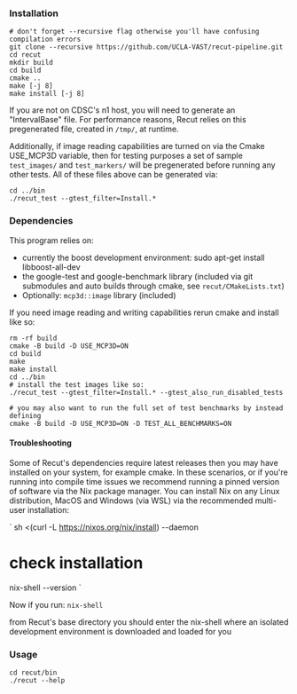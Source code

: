 ### Installation
```
# don't forget --recursive flag otherwise you'll have confusing compilation errors
git clone --recursive https://github.com/UCLA-VAST/recut-pipeline.git
cd recut
mkdir build
cd build
cmake ..
make [-j 8]
make install [-j 8]
```

If you are not on CDSC's n1 host, you will need to generate an
"IntervalBase" file.  For performance reasons, Recut relies on this
pregenerated file, created in `/tmp/`, at runtime. 

Additionally, if image reading capabilities are turned on via the Cmake
USE_MCP3D variable, then for testing purposes a set of sample `test_images/`
and `test_markers/` will be pregenerated before running any other tests. All of
these files above can be generated via:

```
cd ../bin
./recut_test --gtest_filter=Install.*
```

### Dependencies
This program relies on: 
- currently the boost development environment:
  sudo apt-get install libboost-all-dev
- the google-test and google-benchmark library (included via git
submodules and auto builds through cmake, see `recut/CMakeLists.txt`)
- Optionally: `mcp3d::image` library (included) 

If you need image reading and writing capabilities rerun cmake and install
like so:
```
rm -rf build
cmake -B build -D USE_MCP3D=ON
cd build
make 
make install
cd ../bin
# install the test images like so:
./recut_test --gtest_filter=Install.* --gtest_also_run_disabled_tests

# you may also want to run the full set of test benchmarks by instead defining
cmake -B build -D USE_MCP3D=ON -D TEST_ALL_BENCHMARKS=ON
```


#### Troubleshooting
Some of Recut's dependencies require latest releases then you may have installed on your system, for example cmake.
In these scenarios, or if you're running into compile time issues we recommend running a pinned version of software via
the Nix package manager. You can install Nix on any Linux distribution, MacOS and Windows (via WSL) via the recommended multi-user installation:

`
sh <(curl -L https://nixos.org/nix/install) --daemon
# check installation
nix-shell --version
`

Now if you run:
`
nix-shell
`

from Recut's base directory you should enter the nix-shell where an isolated development environment is downloaded and loaded for you

### Usage
```
cd recut/bin
./recut --help
```
